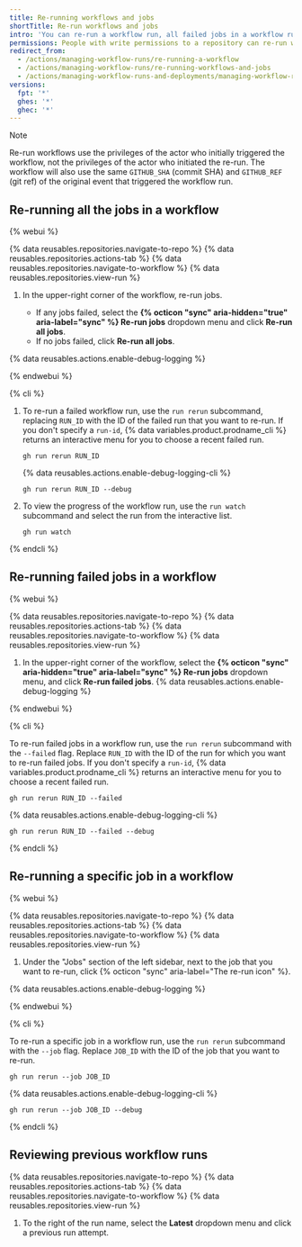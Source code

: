 ```yaml
---
title: Re-running workflows and jobs
shortTitle: Re-run workflows and jobs
intro: 'You can re-run a workflow run, all failed jobs in a workflow run, or specific jobs in a workflow run up to 30 days after its initial run.'
permissions: People with write permissions to a repository can re-run workflows in the repository.
redirect_from:
  - /actions/managing-workflow-runs/re-running-a-workflow
  - /actions/managing-workflow-runs/re-running-workflows-and-jobs
  - /actions/managing-workflow-runs-and-deployments/managing-workflow-runs/re-running-workflows-and-jobs
versions:
  fpt: '*'
  ghes: '*'
  ghec: '*'
---
```


> [!NOTE]
> Re-run workflows use the privileges of the actor who initially triggered the workflow, not the privileges of the actor who initiated the re-run. The workflow will also use the same `GITHUB_SHA` (commit SHA) and `GITHUB_REF` (git ref) of the original event that triggered the workflow run.

## Re-running all the jobs in a workflow

{% webui %}

{% data reusables.repositories.navigate-to-repo %}
{% data reusables.repositories.actions-tab %}
{% data reusables.repositories.navigate-to-workflow %}
{% data reusables.repositories.view-run %}
1. In the upper-right corner of the workflow, re-run jobs.

   * If any jobs failed, select the **{% octicon "sync" aria-hidden="true" aria-label="sync" %} Re-run jobs** dropdown menu and click **Re-run all jobs**.
   * If no jobs failed, click **Re-run all jobs**.

{% data reusables.actions.enable-debug-logging %}

{% endwebui %}

{% cli %}

1. To re-run a failed workflow run, use the `run rerun` subcommand, replacing `RUN_ID` with the ID of the failed run that you want to re-run. If you don't specify a `run-id`, {% data variables.product.prodname_cli %} returns an interactive menu for you to choose a recent failed run.

    ```shell copy
    gh run rerun RUN_ID
    ```

    {% data reusables.actions.enable-debug-logging-cli %}

    ```shell copy
    gh run rerun RUN_ID --debug
    ```

1. To view the progress of the workflow run, use the `run watch` subcommand and select the run from the interactive list.

    ```shell copy
    gh run watch
    ```

{% endcli %}

## Re-running failed jobs in a workflow

{% webui %}

{% data reusables.repositories.navigate-to-repo %}
{% data reusables.repositories.actions-tab %}
{% data reusables.repositories.navigate-to-workflow %}
{% data reusables.repositories.view-run %}
1. In the upper-right corner of the workflow, select the **{% octicon "sync" aria-hidden="true" aria-label="sync" %} Re-run jobs** dropdown menu, and click **Re-run failed jobs**.
{% data reusables.actions.enable-debug-logging %}

{% endwebui %}

{% cli %}

To re-run failed jobs in a workflow run, use the `run rerun` subcommand with the `--failed` flag. Replace `RUN_ID` with the ID of the run for which you want to re-run failed jobs. If you don't specify a `run-id`, {% data variables.product.prodname_cli %} returns an interactive menu for you to choose a recent failed run.

```shell
gh run rerun RUN_ID --failed
```

{% data reusables.actions.enable-debug-logging-cli %}

```shell
gh run rerun RUN_ID --failed --debug
```

{% endcli %}

## Re-running a specific job in a workflow

{% webui %}

{% data reusables.repositories.navigate-to-repo %}
{% data reusables.repositories.actions-tab %}
{% data reusables.repositories.navigate-to-workflow %}
{% data reusables.repositories.view-run %}
1. Under the "Jobs" section of the left sidebar, next to the job that you want to re-run, click {% octicon "sync" aria-label="The re-run icon" %}.

{% data reusables.actions.enable-debug-logging %}

{% endwebui %}

{% cli %}

To re-run a specific job in a workflow run, use the `run rerun` subcommand with the `--job` flag. Replace `JOB_ID` with the ID of the job that you want to re-run.

```shell
gh run rerun --job JOB_ID
```

{% data reusables.actions.enable-debug-logging-cli %}

```shell
gh run rerun --job JOB_ID --debug
```

{% endcli %}

## Reviewing previous workflow runs

{% data reusables.repositories.navigate-to-repo %}
{% data reusables.repositories.actions-tab %}
{% data reusables.repositories.navigate-to-workflow %}
{% data reusables.repositories.view-run %}
1. To the right of the run name, select the **Latest** dropdown menu and click a previous run attempt.
